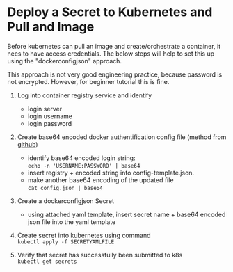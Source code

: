 
# Deploy a Secret to Kubernetes and Pull and Image

Before kubernetes can pull an image and create/orchestrate a container, it nees to have access credentials. The below steps will help to set this up using the "dockerconfigjson" approach.

This approach is not very good engineering practice, because password is not encrypted. However, for beginner tutorial this is fine.

1. Log into container registry service and identify

    * login server
    * login username
    * login password

2. Create base64 encoded docker authentification config file (method from [github](https://github.com/docker/for-mac/issues/4100#issuecomment-562294425))

    * identify base64 encoded login string:<br>
    `echo -n 'USERNAME:PASSWORD' | base64`
    * insert registry + encoded string into config-template.json. 
    * make another base64 encoding of the updated file<br>
    `cat config.json | base64`

3. Create a dockerconfigjson Secret

    * using attached yaml template, insert secret name + base64 encoded json file into the yaml template

4. Create secret into kubernetes using command<br>
    `kubectl apply -f SECRETYAMLFILE`

5. Verify that secret has successfully been submitted to k8s<br>
`kubectl get secrets`
